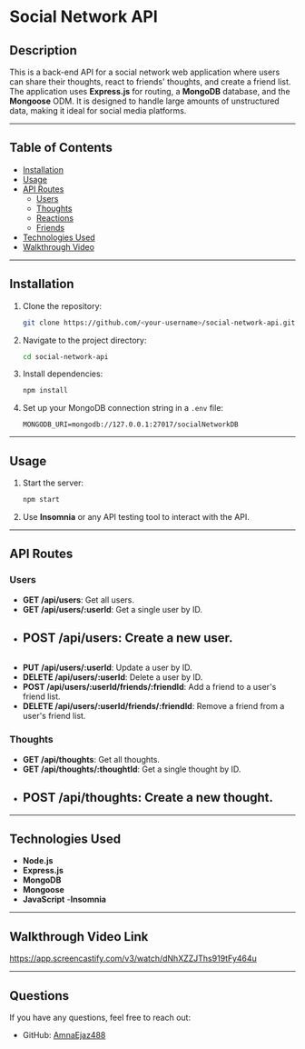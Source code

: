 # Social Network API

## Description

This is a back-end API for a social network web application where users can share their thoughts, react to friends' thoughts, and create a friend list. The application uses **Express.js** for routing, a **MongoDB** database, and the **Mongoose** ODM. It is designed to handle large amounts of unstructured data, making it ideal for social media platforms.

---

## Table of Contents

- [Installation](#installation)
- [Usage](#usage)
- [API Routes](#api-routes)
  - [Users](#users)
  - [Thoughts](#thoughts)
  - [Reactions](#reactions)
  - [Friends](#friends)
- [Technologies Used](#technologies-used)
- [Walkthrough Video](#walkthrough-video)

---

## Installation

1. Clone the repository:
   ```bash
   git clone https://github.com/<your-username>/social-network-api.git
   ```
2. Navigate to the project directory:
   ```bash
   cd social-network-api
   ```
3. Install dependencies:
   ```bash
   npm install
   ```
4. Set up your MongoDB connection string in a `.env` file:
   ```env
   MONGODB_URI=mongodb://127.0.0.1:27017/socialNetworkDB
   ```

---

## Usage

1. Start the server:
   ```bash
   npm start
   ```
2. Use **Insomnia** or any API testing tool to interact with the API.

---

## API Routes

### **Users**
- **GET /api/users**: Get all users.
- **GET /api/users/:userId**: Get a single user by ID.
- **POST /api/users**: Create a new user.
  - 
    ```
- **PUT /api/users/:userId**: Update a user by ID.
- **DELETE /api/users/:userId**: Delete a user by ID.
- **POST /api/users/:userId/friends/:friendId**: Add a friend to a user's friend list.
- **DELETE /api/users/:userId/friends/:friendId**: Remove a friend from a user's friend list.

### **Thoughts**
- **GET /api/thoughts**: Get all thoughts.
- **GET /api/thoughts/:thoughtId**: Get a single thought by ID.
- **POST /api/thoughts**: Create a new thought.
  -
---

## Technologies Used

- **Node.js**
- **Express.js**
- **MongoDB**
- **Mongoose**
- **JavaScript**
-**Insomnia**

---

## Walkthrough Video Link 

https://app.screencastify.com/v3/watch/dNhXZZJThs919tFy464u

---

## Questions

If you have any questions, feel free to reach out:

- GitHub: [AmnaEjaz488](https://github.com/AmnaEjaz488)

